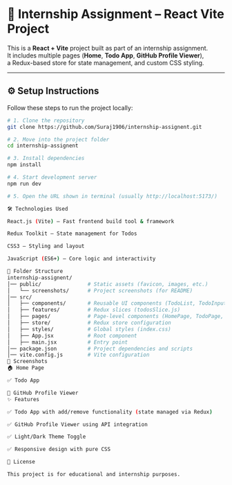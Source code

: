 # 🚀 Internship Assignment – React Vite Project  

This is a **React + Vite** project built as part of an internship assignment.  
It includes multiple pages (**Home**, **Todo App**, **GitHub Profile Viewer**),  
a Redux-based store for state management, and custom CSS styling.  

---

## ⚙️ Setup Instructions  

Follow these steps to run the project locally:  

```bash
# 1. Clone the repository
git clone https://github.com/Suraj1906/internship-assignent.git

# 2. Move into the project folder
cd internship-assignent

# 3. Install dependencies
npm install

# 4. Start development server
npm run dev

# 5. Open the URL shown in terminal (usually http://localhost:5173/)

🛠️ Technologies Used

React.js (Vite) – Fast frontend build tool & framework

Redux Toolkit – State management for Todos

CSS3 – Styling and layout

JavaScript (ES6+) – Core logic and interactivity

📂 Folder Structure
internship-assignent/
│── public/               # Static assets (favicon, images, etc.)
│   └── screenshots/      # Project screenshots (for README)
│── src/
│   ├── components/       # Reusable UI components (TodoList, TodoInput, etc.)
│   ├── features/         # Redux slices (todosSlice.js)
│   ├── pages/            # Page-level components (HomePage, TodoPage, GithubPage)
│   ├── store/            # Redux store configuration
│   ├── styles/           # Global styles (index.css)
│   ├── App.jsx           # Root component
│   ├── main.jsx          # Entry point
│── package.json          # Project dependencies and scripts
│── vite.config.js        # Vite configuration
📸 Screenshots
🏠 Home Page

✅ Todo App

👤 GitHub Profile Viewer
✨ Features

✅ Todo App with add/remove functionality (state managed via Redux)

✅ GitHub Profile Viewer using API integration

✅ Light/Dark Theme Toggle

✅ Responsive design with pure CSS

📜 License

This project is for educational and internship purposes.

